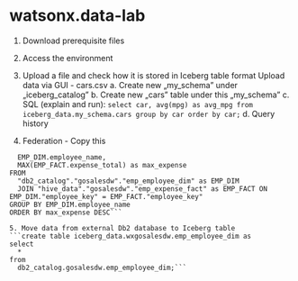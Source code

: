 # watsonx.data-lab

1. Download prerequisite files
2. Access the environment
3. Upload a file and check how it is stored in Iceberg table format
Upload data via GUI - cars.csv
a.	Create new „my_schema” under „iceberg_catalog”
b.	Create new „cars” table under this „my_schema”
c.	SQL (explain and run): 
```select car, avg(mpg) as avg_mpg from iceberg_data.my_schema.cars group by car order by car;```
d.	Query history

4. Federation - Copy this 
```SELECT
  EMP_DIM.employee_name,
  MAX(EMP_FACT.expense_total) as max_expense
FROM
  "db2_catalog"."gosalesdw"."emp_employee_dim" as EMP_DIM
  JOIN "hive_data"."gosalesdw"."emp_expense_fact" as EMP_FACT ON EMP_DIM."employee_key" = EMP_FACT."employee_key"
GROUP BY EMP_DIM.employee_name
ORDER BY max_expense DESC```

5. Move data from external Db2 database to Iceberg table
```create table iceberg_data.wxgosalesdw.emp_employee_dim as
select
  *
from
  db2_catalog.gosalesdw.emp_employee_dim;```

   
